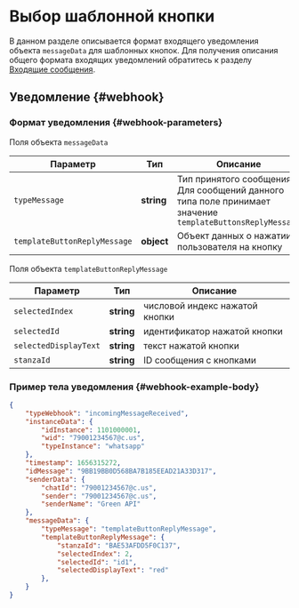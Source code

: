 # Выбор шаблонной кнопки

В данном разделе описывается формат входящего уведомления объекта `messageData` для шаблонных кнопок. Для получения описания общего формата входящих уведомлений обратитесь к разделу [Входящие сообщения](/../api/receiving/notifications-format/). 

## Уведомление {#webhook}

### Формат уведомления {#webhook-parameters}

Поля объекта `messageData`

Параметр | Тип | Описание
----- | ----- | -----
`typeMessage` | **string** | Тип принятого сообщения. Для сообщений данного типа поле принимает значение `templateButtonsReplyMessage`
`templateButtonReplyMessage` | **object** | Объект данных о нажатии пользователя на кнопку

Поля объекта `templateButtonReplyMessage`

Параметр | Тип | Описание
----- | ----- | -----
`selectedIndex` | **string** | числовой индекс нажатой кнопки
`selectedId` | **string** | идентификатор нажатой кнопки
`selectedDisplayText` | **string** | текст нажатой кнопки
`stanzaId` | **string** | ID сообщения с кнопками

### Пример тела уведомления {#webhook-example-body}

```json
{
    "typeWebhook": "incomingMessageReceived",
    "instanceData": {
        "idInstance": 1101000001,
        "wid": "79001234567@c.us",
        "typeInstance": "whatsapp"
    },
    "timestamp": 1656315272,
    "idMessage": "9BB19BB0D568BA7B185EEAD21A33D317",
    "senderData": {
        "chatId": "79001234567@c.us",
        "sender": "79001234567@c.us",
        "senderName": "Green API"
    },
    "messageData": {
        "typeMessage": "templateButtonReplyMessage",
        "templateButtonReplyMessage": {
            "stanzaId": "BAE53AFDD5F0C137",
            "selectedIndex": 2,
            "selectedId": "id1",
            "selectedDisplayText": "red"
        },
    }
}
```
